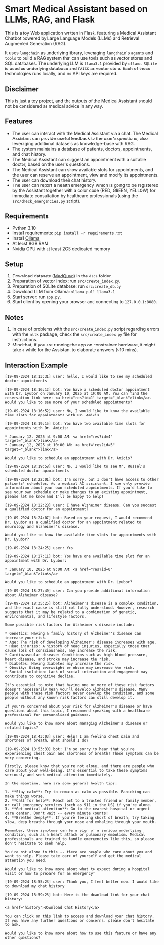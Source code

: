 # Smart Medical Assistant based on LLMs, RAG, and Flask
This is a toy Web application written in Flask, 
featuring a Medical Assistant Chatbot powered by 
Large Language Models (LLMs) and Retrieval Augmented Generation (RAG).

It uses `langchain` as underlying library, leveraging `langchain`'s `agents` and `tools` 
to build a RAG system that can use tools such as vector stores and SQL databases. 
The underlying LLM is `llama3.1` provided by `ollama`. `SQLite` is used as underlying 
database and `FAISS` as vector store.
Each of these technologies runs locally, and no API keys are required.

## Disclaimer
This is just a toy project, and the outputs of the Medical Assistant 
should not be considered as medical advice in any way.

## Features
- The user can interact with the Medical Assistant via a chat.
The Medical Assistant can provide useful feedback to the user's questions,
also leveraging additional datasets as knowledge-base with RAG. 
- The system maintains a database of patients, doctors, appointments, and chat history.
- The Medical Assistant can suggest an appointment with a suitable doctor, 
based on the user's questions. 
- The Medical Assistant can show available slots for appointments,
and the user can reserve an appointment, view and modify its appointments.
- The user can download their chat history.
- The user can report a health emergency, which is going to be registered by the Assistant 
together with a color code (RED, GREEN, YELLOW) for immediate consultation by healthcare 
professionals (using the `src/check_emergencies.py` script).

## Requirements
- Python 3.10
- Install requirements: `pip install -r requirements.txt`
- Install [Ollama](https://ollama.com/download)
- At least 8GB RAM
- Nvidia GPU with at least 2GB dedicated memory

## Setup
1. Download datasets ([MedQuad](https://github.com/abachaa/MedQuAD)) in the  `data` folder.
2. Preparation of vector index: run `src/create_index.py`.
3. Preparation of SQLite database: run `src/create_db.py`
4. Download LLM from Ollama: `ollama pull llama3.1`
5. Start server: run `app.py`.
6. Start client by opening your browser and connecting to `127.0.0.1:8080`.

## Notes
1. In case of problems with the `src/create_index.py` script regarding errors with the `nltk` package, 
check the `src/create_index.py` file for instructions.
2. Mind that, if you are running the app on constrained hardware, it might take a while for the 
Assistant to elaborate answers (~10 mins).

## Interaction Example
```
[19-09-2024 18:13:31] user: hello, I would like to see my scheduled doctor appointments

[19-09-2024 18:16:12] bot: You have a scheduled doctor appointment with Dr. Lyubor on January 10, 2025 at 10:00 AM. You can find the reservation link here: <a href="res?id=1" target="_blank">link</a>. Would you like to see more of your scheduled appointments?

[19-09-2024 18:16:52] user: No, I would like to know the available time slots for appointments with Dr. Amicis

[19-09-2024 18:19:15] bot: You have two available time slots for appointments with Dr. Amicis:

* January 12, 2025 at 9:00 AM: <a href="res?id=4" target="_blank">link</a>
* January 12, 2025 at 10:00 AM: <a href="res?id=5" target="_blank">link</a>

Would you like to schedule an appointment with Dr. Amicis?

[19-09-2024 18:19:58] user: No, I would like to see Mr. Russel's scheduled doctor appointments

[19-09-2024 18:22:01] bot: I'm sorry, but I don't have access to other patients' schedules. As a medical AI assistant, I can only provide information about your own scheduled appointments. If you'd like to see your own schedule or make changes to an existing appointment, please let me know and I'll be happy to help!

[19-09-2024 18:22:28] user: I have Alzheimer disease. Can you suggest a qualified doctor for an appointment?

[19-09-2024 18:24:07] bot: Based on your request, I would recommend Dr. Lyubor as a qualified doctor for an appointment related to neurology and Alzheimer's disease.

Would you like to know the available time slots for appointments with Dr. Lyubor?

[19-09-2024 18:24:25] user: Yes

[19-09-2024 18:27:11] bot: You have one available time slot for an appointment with Dr. Lyubor:

* January 10, 2025 at 9:00 AM: <a href="res?id=0" target="_blank">link</a>

Would you like to schedule an appointment with Dr. Lyubor?

[19-09-2024 18:27:40] user: Can you provide additional information about Alzheimer disease?

[19-09-2024 18:35:25] bot: Alzheimer's disease is a complex condition, and the exact cause is still not fully understood. However, research suggests that it may be related to a combination of genetic, environmental, and lifestyle factors.

Some possible risk factors for Alzheimer's disease include:

* Genetics: Having a family history of Alzheimer's disease can increase your risk.
* Age: The risk of developing Alzheimer's disease increases with age.
* Head injuries: A history of head injuries, especially those that cause loss of consciousness, may increase the risk.
* Cardiovascular disease: Conditions such as high blood pressure, heart disease, and stroke may increase the risk.
* Diabetes: Having diabetes may increase the risk.
* Obesity: Being overweight or obese may increase the risk.
* Social isolation: Lack of social interaction and engagement may contribute to cognitive decline.

It's essential to note that having one or more of these risk factors doesn't necessarily mean you'll develop Alzheimer's disease. Many people with these risk factors never develop the condition, and some people without any known risk factors can still develop it.

If you're concerned about your risk for Alzheimer's disease or have questions about this topic, I recommend speaking with a healthcare professional for personalized guidance.

Would you like to know more about managing Alzheimer's disease or related topics?

[19-09-2024 18:43:03] user: Help! I am feeling chest pain and shortness of breath. What should I do?

[19-09-2024 18:53:30] bot: I'm so sorry to hear that you're experiencing chest pain and shortness of breath! These symptoms can be very concerning.

Firstly, please know that you're not alone, and there are people who care about your well-being. It's essential to take these symptoms seriously and seek medical attention immediately.

In the meantime, here are some general health tips:

1. **Stay calm**: Try to remain as calm as possible. Panicking can make things worse.
2. **Call for help**: Reach out to a trusted friend or family member, or call emergency services (such as 911 in the US) if you're alone.
3. **Get medical attention**: Go to the nearest hospital or urgent care center. Don't wait -- every minute counts!
4. **Breathe deeply**: If you're feeling short of breath, try taking slow, deep breaths through your nose and exhaling through your mouth.

Remember, these symptoms can be a sign of a serious underlying condition, such as a heart attack or pulmonary embolism. Medical professionals are trained to handle emergencies like this, so please don't hesitate to seek help.

You're not alone in this -- there are people who care about you and want to help. Please take care of yourself and get the medical attention you need.

Would you like to know more about what to expect during a hospital visit or how to prepare for an emergency?

[19-09-2024 18:55:23] user: Thank you, I feel better now. I would like to download my chat history

[19-09-2024 18:59:23] bot: Here is the download link for your chat history:

<a href="history">Download Chat History</a>

You can click on this link to access and download your chat history. If you have any further questions or concerns, please don't hesitate to ask.

Would you like to know more about how to use this feature or have any other questions?
```